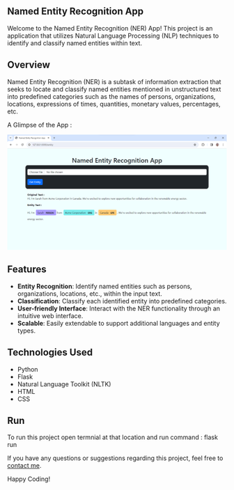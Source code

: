 ## Named Entity Recognition App

Welcome to the Named Entity Recognition (NER) App! This project is an application that utilizes Natural Language Processing (NLP) techniques to identify and classify named entities within text.

## Overview

Named Entity Recognition (NER) is a subtask of information extraction that seeks to locate and classify named entities mentioned in unstructured text into predefined categories such as the names of persons, organizations, locations, expressions of times, quantities, monetary values, percentages, etc.

A Glimpse of the App :

![Web App Image](Output/Output.png)


## Features

- **Entity Recognition**: Identify named entities such as persons, organizations, locations, etc., within the input text.
- **Classification**: Classify each identified entity into predefined categories.
- **User-friendly Interface**: Interact with the NER functionality through an intuitive web interface.
- **Scalable**: Easily extendable to support additional languages and entity types.

## Technologies Used

- Python
- Flask
- Natural Language Toolkit (NLTK)
- HTML
- CSS

## Run 
To run this project open termnial at that location and run command : flask run


If you have any questions or suggestions regarding this project, feel free to [contact me](mailto:mayankanand2701@gmail.com).

Happy Coding!
